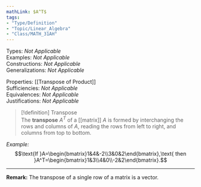 ```yaml
---
mathLink: $A^T$
tags:
- "Type/Definition"
- "Topic/Linear_Algebra"
- "Class/MATH_31AH"
---
```

Types: <i>Not Applicable</i>  
Examples: <i>Not Applicable</i>  
Constructions: <i>Not Applicable</i>  
Generalizations: <i>Not Applicable</i>  

Properties: [[Transpose of Product]]  
Sufficiencies: <i>Not Applicable</i>  
Equivalences: <i>Not Applicable</i>  
Justifications: <i>Not Applicable</i>  

> [!definition] Transpose  
> The **transpose** $A^T$ of a [[matrix]] $A$ is formed by interchanging the rows and columns of $A$, reading the rows from left to right, and columns from top to bottom.  

*Example:*  
$$\text{If }A=\begin{bmatrix}1&4&-2\\3&0&2\end{bmatrix},\text{ then }A^T=\begin{bmatrix}1&3\\4&0\\-2&2\end{bmatrix}.$$  

---  

**Remark:** The transpose of a single row of a matrix is a vector.  
